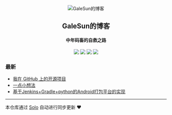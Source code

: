 <p align="center"><img alt="GaleSun的博客" src="http://xiudequan.test.upcdn.net/2018/0827/09/a0.png"></p><h2 align="center">
GaleSun的博客
</h2>

<h4 align="center">中年码畜的自救之路</h4>
<p align="center"><a title="GaleSun的博客" target="_blank" href="https://github.com/Guangdinghou/solo-blog"><img src="https://img.shields.io/github/last-commit/Guangdinghou/solo-blog.svg?style=flat-square&color=FF9900"></a>
<a title="GitHub repo size in bytes" target="_blank" href="https://github.com/Guangdinghou/solo-blog"><img src="https://img.shields.io/github/repo-size/Guangdinghou/solo-blog.svg?style=flat-square"></a>
<a title="Solo Version" target="_blank" href="https://github.com/b3log/solo/releases"><img src="https://img.shields.io/badge/solo-3.6.5-f1e05a.svg?style=flat-square&color=blueviolet"></a>
<a title="Hits" target="_blank" href="https://github.com/b3log/hits"><img src="https://hits.b3log.org/Guangdinghou/solo-blog.svg"></a></p>

### 最新

* [我在 GitHub 上的开源项目](http://www.galesun.com/my-github-repos)
* [一点小想法](http://www.galesun.com/articles/2019/08/12/1565617895516.html)
* [基于Jenkins+Gradle+python的Android打包平台的实现](http://www.galesun.com/articles/2019/08/11/1565536090853.html)



---

本仓库通过 [Solo](https://github.com/b3log/solo) 自动进行同步更新 ❤️ 